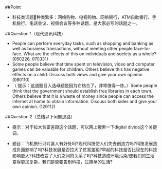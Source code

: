 \#\#Point

* 科技类话题种类繁多：网络购物、电视购物、网络银行，ATM自助银行、手机银行、电话会议、视频会议等多种话题，是大家必写的话题之一。

\#\#Question 1（现代通讯科技）

* People can perform everyday tasks, such as shopping and banking as well as business transactions, without meeting other people face-to-face. What are the effects of this on individuals and society as a whole? \(050226, 070331\)
* Some people believe that time spent on television, video and computer games can be valuable for children. Others believe this has negative effects on a child. Discuss both views and give your own opinion. \(080110\)
* （ 提示：这道题目入选母题是因为它结合了，非常值得一练。）Some people think that the government should establish free libraries in each town. Others believe that it is a waste of money since people can access the Internet at home to obtain information. Discuss both sides and give your own opinion. \(120112\)

\#\#Question 2（总结以下问题思路）

+ 提示：对于拉大贫富差距这个话题，可以网上搜索一下digital divide这个关键词。





+ 题目：飞机旅行只对富人有好处吗?现代科技使人们失去创造力吗?科技发展造成负面影响了吗?科技发展是否拉大了贫富差距?早起的科技是否比现在的科技影响更大?科技改变了人们之间的关系了吗?科技造成环境污染\/使我们的生活变得更加复杂，我们是否要告别科技，过简单的生活?



